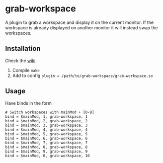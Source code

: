 # grab-workspace
A plugin to grab a workspace and display it on the current monitor.
If the workspace is already displayed on another monitor it will instead swap the workspaces.

## Installation
Check the [wiki](https://wiki.hyprland.org/Plugins/Using-Plugins/).
1. Compile `make`
2. Add to config `plugin = /path/to/grab-workspace/grab-workspace.so`

## Usage
Have binds in the form
```
# Switch workspaces with mainMod + [0-9]
bind = $mainMod, 1, grab-workspace, 1
bind = $mainMod, 2, grab-workspace, 2
bind = $mainMod, 3, grab-workspace, 3
bind = $mainMod, 4, grab-workspace, 4
bind = $mainMod, 5, grab-workspace, 5
bind = $mainMod, 6, grab-workspace, 6
bind = $mainMod, 7, grab-workspace, 7
bind = $mainMod, 8, grab-workspace, 8
bind = $mainMod, 9, grab-workspace, 9
bind = $mainMod, 0, grab-workspace, 10
```
